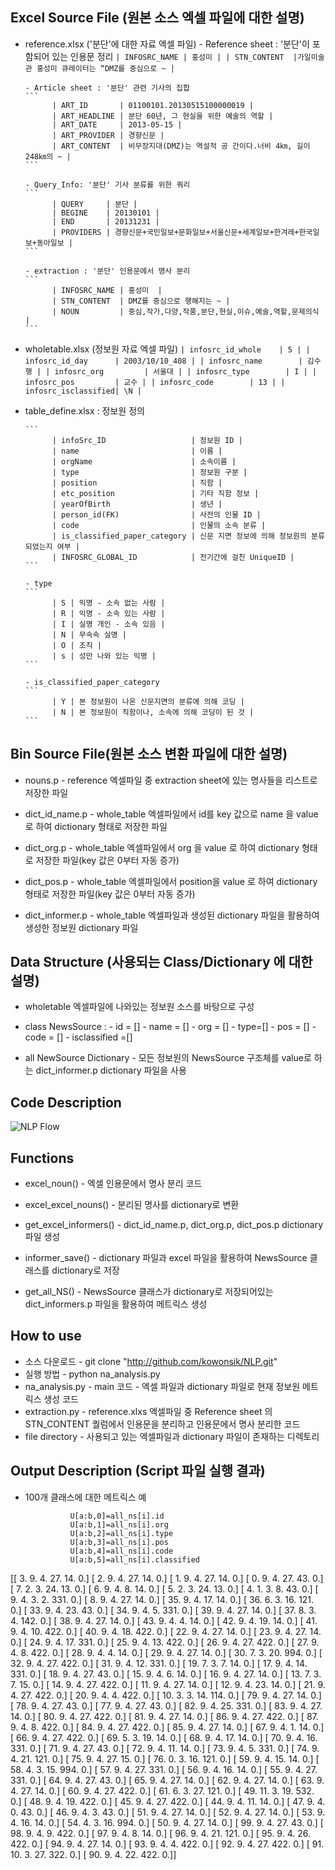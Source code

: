 ##  Excel Source File (원본 소스  엑셀 파일에 대한 설명)
- reference.xlsx ('분단'에 대한 자료 엑셀 파일)
      - Reference sheet : '분단'이 포함되어 있는 인용문 정리
      ```
            | INFOSRC_NAME | 홍성미 |
            | STN_CONTENT  |가일미술관 홍성미 큐레이터는 “DMZ를 중심으로 ~ |
      ```

      - Article sheet : '분단' 관련 기사의 집합
      ```
            | ART_ID       | 01100101.20130515100000019 |
            | ART_HEADLINE | 분단 60년, 그 현실을 위한 예술의 역할 |
            | ART_DATE     | 2013-05-15 |
            | ART_PROVIDER | 경향신문 |
            | ART_CONTENT  | 비무장지대(DMZ)는 역설적 공 간이다.너비 4㎞, 길이 248㎞의 ~ |
      ```

      - Query_Info: '분단' 기사 분류를 위한 쿼리
      ```
            | QUERY     | 분단 |
            | BEGINE    | 20130101 |
            | END       | 20131231 |
            | PROVIDERS | 경향신문+국민일보+문화일보+서울신문+세계일보+한겨레+한국일보+동아일보 |
      ```
      
      - extraction : '분단' 인용문에서 명사 분리
      ```
            | INFOSRC_NAME | 홍성미  |
            | STN_CONTENT  | DMZ를 중심으로 행해지는 ~ |
            | NOUN         | 중심,작가,다양,작품,분단,현실,이슈,예술,역할,문제의식 |
      ```

- wholetable.xlsx (정보원 자료 엑셀 파일)
      ```
            | infosrc_id_whole    | 5 |
            | infosrc_id_day      | 2003/10/10_408 |
            | infosrc_name        | 김수행 |
            | infosrc_org         | 서울대 |
            | infosrc_type        | I |
            | infosrc_pos         | 교수 |
            | infosrc_code        | 13 |
            | infosrc_isclassified| \N |
      ```


- table_define.xlsx : 정보원 정의

      ```
            | infoSrc_ID                   | 정보원 ID |
            | name                         | 이름 |
            | orgName                      | 소속이름 |
            | type                         | 정보원 구분 |
            | position                     | 직함 |
            | etc_position                 | 기타 직함 정보 |
            | yearOfBirth                  | 생년 |
            | person_id(FK)                | 사전의 인물 ID |
            | code                         | 인물의 소속 분류 |
            | is_classified_paper_category | 신문 지면 정보에 의해 정보원의 분류되었는지 여부 |
            | INFOSRC_GLOBAL_ID            | 전기간에 걸친 UniqueID |
      ```

      - type
      ```
            | S | 익명 - 소속 없는 사람 |
            | R | 익명 - 소속 있는 사람 |
            | I | 실명 개인 - 소속 있음 |
            | N | 무속속 실명 |
            | O | 조직 |
            | s | 성만 나와 있는 익명 |
      ```

      - is_classified_paper_category
      ```
            | Y | 본 정보원이 나온 신문지면의 분류에 의해 코딩 |
            | N | 본 정보원이 직함이나, 소속에 의해 코딩이 된 것 |
      ```


##  Bin  Source File(원본 소스 변환 파일에 대한 설명)
-  nouns.p
       - reference 엑셀파일 중 extraction sheet에 있는 명사들을 리스트로 저장한 파일

-  dict_id_name.p
       - whole_table 엑셀파일에서 id를 key 값으로 name 을 value 로 하여 dictionary 형태로 저장한 파일

-  dict_org.p
       - whole_table 엑셀파일에서 org 을 value 로 하여 dictionary 형태로 저장한 파일(key 값은 0부터 자동 증가)

-  dict_pos.p
       - whole_table 엑셀파일에서 position을 value 로 하여 dictionary 형태로 저장한 파일(key 값은 0부터 자동 증가)

-  dict_informer.p
       - whole_table 엑셀파일과 생성된 dictionary 파일을 활용하여 생성한 정보원 dictionary 파일



## Data Structure (사용되는 Class/Dictionary 에 대한 설명)
- wholetable 엑셀파일에 나와있는 정보원 소스를 바탕으로 구성
- class NewsSource :
       - id = [] 
       - name = [] 
       - org = [] 
       - type=[]
       - pos = [] 
       - code = []
       - isclassified =[]

- all NewSource Dictionary
       - 모든 정보원의 NewsSource 구조체를 value로 하는 dict_informer.p dictionary 파일을 사용



## Code Description 
![NLP Flow](https://raw.githubusercontent.com/kowonsik/NLP/master/file/NLP_flow.png)

## Functions
- excel_noun()
       - 엑셀 인용문에서 명사 분리 코드

- excel_excel_nouns()
       - 분리된 명사를 dictionary로 변환

- get_excel_informers()
       - dict_id_name.p, dict_org.p, dict_pos.p dictionary 파일 생성

- informer_save()
       - dictionary 파일과 excel 파일을 활용하여 NewsSource 클래스를 dictionary로 저장

- get_all_NS()
       - NewsSource 클래스가 dictionary로 저장되어있는 dict_informers.p 파일을 활용하여 메트릭스 생성
 
## How to use
- 소스 다운로드
       - git clone "http://github.com/kowonsik/NLP.git"
- 실행 방법
       - python na_analysis.py
- na_analysis.py
       - main 코드
       - 엑셀 파일과 dictionary 파일로 현재 정보원 메트릭스 생성 코드
- extraction.py
       - reference.xlxs 엑셀파일 중 Reference sheet 의 STN_CONTENT 퀄럼에서 인용문을 분리하고 인용문에서 명사 분리한 코드
- file directory
       - 사용되고 있는 엑셀파일과 dictionary 파일이 존재하는 디렉토리
 
## Output Description (Script 파일 실행 결과)
- 100개 클래스에 대한 메트릭스 예

                U[a:b,0]=all_ns[i].id
                U[a:b,1]=all_ns[i].org
                U[a:b,2]=all_ns[i].type
                U[a:b,3]=all_ns[i].pos
                U[a:b,4]=all_ns[i].code
                U[a:b,5]=all_ns[i].classified


[[   3.    9.    4.   27.   14.    0.]
 [   2.    9.    4.   27.   14.    0.]
 [   1.    9.    4.   27.   14.    0.]
 [   0.    9.    4.   27.   43.    0.]
 [   7.    2.    3.   24.   13.    0.]
 [   6.    9.    4.    8.   14.    0.]
 [   5.    2.    3.   24.   13.    0.]
 [   4.    1.    3.    8.   43.    0.]
 [   9.    4.    3.    2.  331.    0.]
 [   8.    9.    4.   27.   14.    0.]
 [  35.    9.    4.   17.   14.    0.]
 [  36.    6.    3.   16.  121.    0.]
 [  33.    9.    4.   23.   43.    0.]
 [  34.    9.    4.    5.  331.    0.]
 [  39.    9.    4.   27.   14.    0.]
 [  37.    8.    3.    4.  142.    0.]
 [  38.    9.    4.   27.   14.    0.]
 [  43.    9.    4.    4.   14.    0.]
 [  42.    9.    4.   19.   14.    0.]
 [  41.    9.    4.   10.  422.    0.]
 [  40.    9.    4.   18.  422.    0.]
 [  22.    9.    4.   27.   14.    0.]
 [  23.    9.    4.   27.   14.    0.]
 [  24.    9.    4.   17.  331.    0.]
 [  25.    9.    4.   13.  422.    0.]
 [  26.    9.    4.   27.  422.    0.]
 [  27.    9.    4.    8.  422.    0.]
 [  28.    9.    4.    4.   14.    0.]
 [  29.    9.    4.   27.   14.    0.]
 [  30.    7.    3.   20.  994.    0.]
 [  32.    9.    4.   27.  422.    0.]
 [  31.    9.    4.   12.  331.    0.]
 [  19.    7.    3.    7.   14.    0.]
 [  17.    9.    4.   14.  331.    0.]
 [  18.    9.    4.   27.   43.    0.]
 [  15.    9.    4.    6.   14.    0.]
 [  16.    9.    4.   27.   14.    0.]
 [  13.    7.    3.    7.   15.    0.]
 [  14.    9.    4.   27.  422.    0.]
 [  11.    9.    4.   27.   14.    0.]
 [  12.    9.    4.   23.   14.    0.]
 [  21.    9.    4.   27.  422.    0.]
 [  20.    9.    4.    4.  422.    0.]
 [  10.    3.    3.   14.  114.    0.]
 [  79.    9.    4.   27.   14.    0.]
 [  78.    9.    4.   27.   43.    0.]
 [  77.    9.    4.   27.   43.    0.]
 [  82.    9.    4.   25.  331.    0.]
 [  83.    9.    4.   27.   14.    0.]
 [  80.    9.    4.   27.  422.    0.]
 [  81.    9.    4.   27.   14.    0.]
 [  86.    9.    4.   27.  422.    0.]
 [  87.    9.    4.    8.  422.    0.]
 [  84.    9.    4.   27.  422.    0.]
 [  85.    9.    4.   27.   14.    0.]
 [  67.    9.    4.    1.   14.    0.]
 [  66.    9.    4.   27.  422.    0.]
 [  69.    5.    3.   19.   14.    0.]
 [  68.    9.    4.   17.   14.    0.]
 [  70.    9.    4.   16.  331.    0.]
 [  71.    9.    4.   27.   43.    0.]
 [  72.    9.    4.   11.   14.    0.]
 [  73.    9.    4.    5.  331.    0.]
 [  74.    9.    4.   21.  121.    0.]
 [  75.    9.    4.   27.   15.    0.]
 [  76.    0.    3.   16.  121.    0.]
 [  59.    9.    4.   15.   14.    0.]
 [  58.    4.    3.   15.  994.    0.]
 [  57.    9.    4.   27.  331.    0.]
 [  56.    9.    4.   16.   14.    0.]
 [  55.    9.    4.   27.  331.    0.]
 [  64.    9.    4.   27.   43.    0.]
 [  65.    9.    4.   27.   14.    0.]
 [  62.    9.    4.   27.   14.    0.]
 [  63.    9.    4.   27.   14.    0.]
 [  60.    9.    4.   27.  422.    0.]
 [  61.    6.    3.   27.  121.    0.]
 [  49.   11.    3.   19.  532.    0.]
 [  48.    9.    4.   19.  422.    0.]
 [  45.    9.    4.   27.  422.    0.]
 [  44.    9.    4.   11.   14.    0.]
 [  47.    9.    4.    0.   43.    0.]
 [  46.    9.    4.    3.   43.    0.]
 [  51.    9.    4.   27.   14.    0.]
 [  52.    9.    4.   27.   14.    0.]
 [  53.    9.    4.   16.   14.    0.]
 [  54.    4.    3.   16.  994.    0.]
 [  50.    9.    4.   27.   14.    0.]
 [  99.    9.    4.   27.   43.    0.]
 [  98.    9.    4.    9.  422.    0.]
 [  97.    9.    4.    8.   14.    0.]
 [  96.    9.    4.   21.  121.    0.]
 [  95.    9.    4.   26.  422.    0.]
 [  94.    9.    4.   27.   14.    0.]
 [  93.    9.    4.    4.  422.    0.]
 [  92.    9.    4.   27.  422.    0.]
 [  91.   10.    3.   27.  322.    0.]
 [  90.    9.    4.   22.  422.    0.]]











